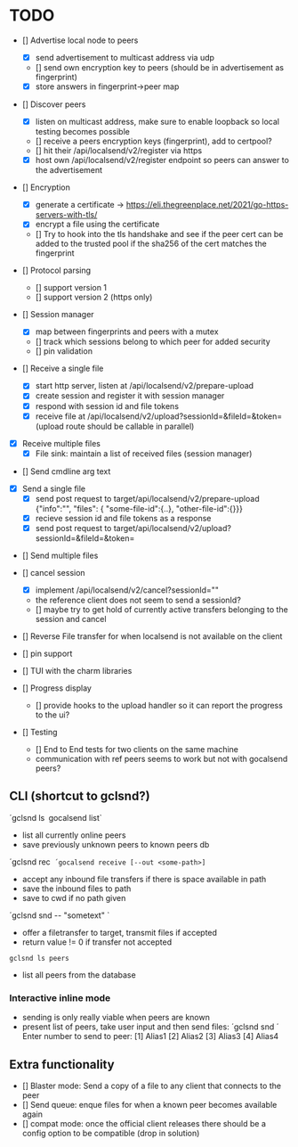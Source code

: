 # TODO

- [] Advertise local node to peers
     - [x] send advertisement to multicast address via udp
     - [] send own encryption key to peers (should be in advertisement as fingerprint)
     - [x] store answers in fingerprint->peer map
- [] Discover peers
     - [x] listen on multicast address, make sure to enable loopback so local testing becomes possible
     - [] receive a peers encryption keys (fingerprint), add to certpool?
     - [] hit their /api/localsend/v2/register via https
     - [x] host own /api/localsend/v2/register endpoint so peers can answer to the advertisement

- [] Encryption
	- [x] generate a certificate -> https://eli.thegreenplace.net/2021/go-https-servers-with-tls/
	- [x] encrypt a file using the certificate
	- [] Try to hook into the tls handshake and see if the peer cert can be added to the trusted pool if the sha256 of the cert matches the fingerprint
- [] Protocol parsing
    - [] support version 1
    - [] support version 2 (https only)

- [] Session manager
    - [x] map between fingerprints and peers with a mutex
    - [] track which sessions belong to which peer for added security
    - [] pin validation

- [] Receive a single file
    - [x] start http server, listen at /api/localsend/v2/prepare-upload
    - [x] create session and register it with session manager
    - [x] respond with session id and file tokens
    - [x] receive file at /api/localsend/v2/upload?sessionId=<id>&fileId=<fileid>&token=<fileToken>
        (upload route should be callable in parallel)
- [x] Receive multiple files
	- [x] File sink: maintain a list of received files (session manager)
- [] Send cmdline arg text
- [x] Send a single file
    - [x] send post request to target/api/localsend/v2/prepare-upload
        {"info":"<local node info>", "files": { "some-file-id":{..}, "other-file-id":{}}}
    - [x] recieve session id and file tokens as a response
    - [x] send post request to target/api/localsend/v2/upload?sessionId=<id>&fileId=<fileid>&token=<fileToken>
- [] Send multiple files

- [] cancel session
    - [x] implement /api/localsend/v2/cancel?sessionId="<sessionId>"
	- the reference client does not seem to send a sessionId?
    - [] maybe try to get hold of currently active transfers belonging to the session and cancel

- [] Reverse File transfer for when localsend is not available on the client
- [] pin support
- [] TUI with the charm libraries
- [] Progress display
    - [] provide hooks to the upload handler so it can report the progress to the ui?

- [] Testing
    - [] End to End tests for two clients on the same machine
	- communication with ref peers seems to work but not with gocalsend peers?
    

## CLI (shortcut to gclsnd?)
´gclsnd ls`
`gocalsend list`
- list all currently online peers
- save previously unknown peers to known peers db

´gclsnd rec`
´gocalsend receive [--out <some-path>]`
- accept any inbound file transfers if there is space available in path
- save the inbound files to path
- save to cwd if no path given

´gclsnd snd <target> -- "sometext" <file1> <file2>`
- offer a filetransfer to target, transmit files if accepted
- return value != 0 if transfer not accepted

`gclsnd ls peers`
- list all peers from the database

### Interactive inline mode
- sending is only really viable when peers are known
- present list of peers, take user input and then send files:
´gclsnd snd <file1> <file2> <file3>´
Enter number to send to peer:
[1] Alias1
[2] Alias2
[3] Alias3
[4] Alias4


## Extra functionality
- [] Blaster mode: Send a copy of a file to any client that connects to the peer
- [] Send queue: enque files for when a known peer becomes available again
- [] compat mode: once the official client releases there should be a config option to be compatible (drop in solution)
